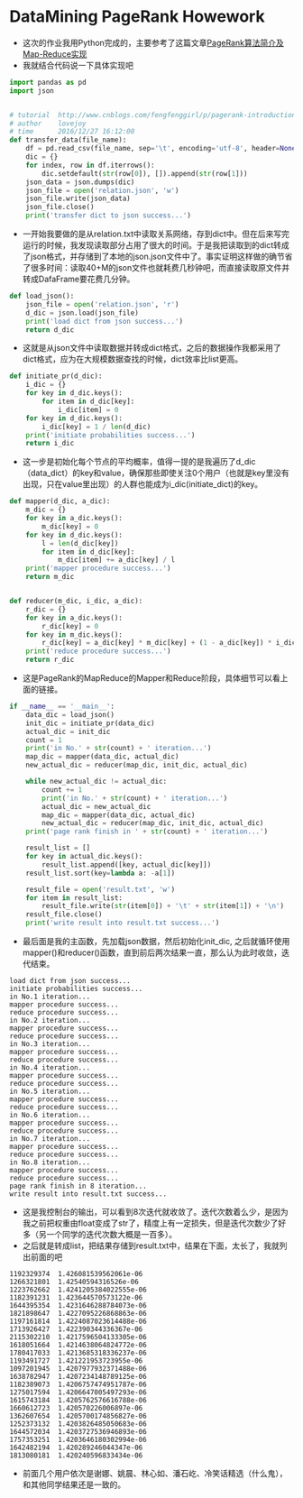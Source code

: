 # DataMining PageRank Howework
- 这次的作业我用Python完成的，主要参考了这篇文章[PageRank算法简介及Map-Reduce实现](http://www.cnblogs.com/fengfenggirl/p/pagerank-introduction.html)
- 我就结合代码说一下具体实现吧

``` python
import pandas as pd
import json


# tutorial  http://www.cnblogs.com/fengfenggirl/p/pagerank-introduction.html
# author    lovejoy
# time      2016/12/27 16:12:00
def transfer_data(file_name):
    df = pd.read_csv(file_name, sep='\t', encoding='utf-8', header=None)
    dic = {}
    for index, row in df.iterrows():
        dic.setdefault(str(row[0]), []).append(str(row[1]))
    json_data = json.dumps(dic)
    json_file = open('relation.json', 'w')
    json_file.write(json_data)
    json_file.close()
    print('transfer dict to json success...')
```
- 一开始我要做的是从relation.txt中读取关系网络，存到dict中。但在后来写完运行的时候，我发现读取部分占用了很大的时间。于是我把读取到的dict转成了json格式，并存储到了本地的json.json文件中了。事实证明这样做的确节省了很多时间：读取40+M的json文件也就耗费几秒钟吧，而直接读取原文件并转成DafaFrame要花费几分钟。

``` python
def load_json():
    json_file = open('relation.json', 'r')
    d_dic = json.load(json_file)
    print('load dict from json success...')
    return d_dic
```
- 这就是从json文件中读取数据并转成dict格式，之后的数据操作我都采用了dict格式，应为在大规模数据查找的时候，dict效率比list更高。

``` python
def initiate_pr(d_dic):
    i_dic = {}
    for key in d_dic.keys():
        for item in d_dic[key]:
            i_dic[item] = 0
    for key in d_dic.keys():
        i_dic[key] = 1 / len(d_dic)
    print('initiate probabilities success...')
    return i_dic
```
- 这一步是初始化每个节点的平均概率，值得一提的是我遍历了d_dic（data_dict）的key和value，确保那些即使关注0个用户（也就是key里没有出现，只在value里出现）的人群也能成为i_dic(initiate_dict)的key。

``` python
def mapper(d_dic, a_dic):
    m_dic = {}
    for key in a_dic.keys():
        m_dic[key] = 0
    for key in d_dic.keys():
        l = len(d_dic[key])
        for item in d_dic[key]:
            m_dic[item] += a_dic[key] / l
    print('mapper procedure success...')
    return m_dic


def reducer(m_dic, i_dic, a_dic):
    r_dic = {}
    for key in a_dic.keys():
        r_dic[key] = 0
    for key in m_dic.keys():
        r_dic[key] = a_dic[key] * m_dic[key] + (1 - a_dic[key]) * i_dic[key]
    print('reduce procedure success...')
    return r_dic
```
- 这是PageRank的MapReduce的Mapper和Reduce阶段，具体细节可以看上面的链接。

``` python
if __name__ == '__main__':
    data_dic = load_json()
    init_dic = initiate_pr(data_dic)
    actual_dic = init_dic
    count = 1
    print('in No.' + str(count) + ' iteration...')
    map_dic = mapper(data_dic, actual_dic)
    new_actual_dic = reducer(map_dic, init_dic, actual_dic)

    while new_actual_dic != actual_dic:
        count += 1
        print('in No.' + str(count) + ' iteration...')
        actual_dic = new_actual_dic
        map_dic = mapper(data_dic, actual_dic)
        new_actual_dic = reducer(map_dic, init_dic, actual_dic)
    print('page rank finish in ' + str(count) + ' iteration...')

    result_list = []
    for key in actual_dic.keys():
        result_list.append([key, actual_dic[key]])
    result_list.sort(key=lambda a: -a[1])

    result_file = open('result.txt', 'w')
    for item in result_list:
        result_file.write(str(item[0]) + '\t' + str(item[1]) + '\n')
    result_file.close()
    print('write result into result.txt success...')
```
- 最后面是我的主函数，先加载json数据，然后初始化init_dic, 之后就循环使用mapper()和reducer()函数，直到前后两次结果一直，那么认为此时收敛，迭代结束。

```
load dict from json success...
initiate probabilities success...
in No.1 iteration...
mapper procedure success...
reduce procedure success...
in No.2 iteration...
mapper procedure success...
reduce procedure success...
in No.3 iteration...
mapper procedure success...
reduce procedure success...
in No.4 iteration...
mapper procedure success...
reduce procedure success...
in No.5 iteration...
mapper procedure success...
reduce procedure success...
in No.6 iteration...
mapper procedure success...
reduce procedure success...
in No.7 iteration...
mapper procedure success...
reduce procedure success...
in No.8 iteration...
mapper procedure success...
reduce procedure success...
page rank finish in 8 iteration...
write result into result.txt success...
```
- 这是我控制台的输出，可以看到8次迭代就收敛了。迭代次数着么少，是因为我之前把权重由float变成了str了，精度上有一定损失，但是迭代次数少了好多（另一个同学的迭代次数大概是一百多）。
- 之后就是转成list，把结果存储到result.txt中，结果在下面，太长了，我就列出前面的吧
```
1192329374  1.426081539562061e-06
1266321801  1.42540594316526e-06
1223762662  1.4241205384022555e-06
1182391231  1.423644570573122e-06
1644395354  1.4231646288784073e-06
1821898647  1.4227095226868863e-06
1197161814  1.4224087023614488e-06
1713926427  1.422390344336367e-06
2115302210  1.4217596504133305e-06
1618051664  1.4214638064824772e-06
1780417033  1.4213685318336237e-06
1193491727  1.421221953723955e-06
1097201945  1.4207977932371488e-06
1638782947  1.4207234148789125e-06
1182389073  1.4206757474951787e-06
1275017594  1.4206647005497293e-06
1615743184  1.4205762576616788e-06
1660612723  1.420570226006897e-06
1362607654  1.4205700174856827e-06
1252373132  1.4203826485050683e-06
1644572034  1.4203727536946893e-06
1757353251  1.4203646180302994e-06
1642482194  1.420289246044347e-06
1813080181  1.420240596833434e-06
```
- 前面几个用户依次是谢娜、姚晨、林心如、潘石屹、冷笑话精选（什么鬼），和其他同学结果还是一致的。
